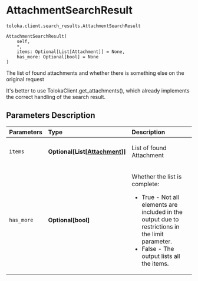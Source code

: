 # AttachmentSearchResult
`toloka.client.search_results.AttachmentSearchResult`

```
AttachmentSearchResult(
    self,
    *,
    items: Optional[List[Attachment]] = None,
    has_more: Optional[bool] = None
)
```

The list of found attachments and whether there is something else on the original request


It's better to use TolokaClient.get_attachments(), which already implements the correct handling of the search result.

## Parameters Description

| Parameters | Type | Description |
| :----------| :----| :-----------|
`items`|**Optional\[List\[[Attachment](toloka.client.attachment.Attachment.md)\]\]**|<p>List of found Attachment</p>
`has_more`|**Optional\[bool\]**|<p>Whether the list is complete:<ul><li>True - Not all elements are included in the output due to restrictions in the limit parameter.</li><li>False - The output lists all the items.</li></ul></p>
